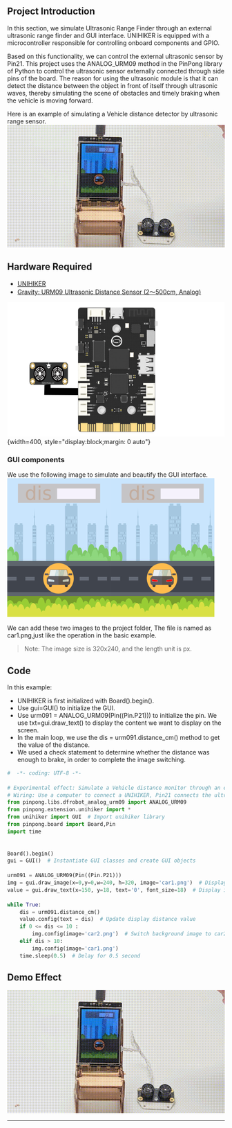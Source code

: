 ## **Project Introduction**
In this section, we simulate Ultrasonic Range Finder through an external ultrasonic range finder and GUI interface.
UNIHIKER is equipped with a microcontroller responsible for controlling onboard components and GPIO.   

Based on this functionality, we can control the external ultrasonic sensor by Pin21. This project uses the ANALOG_URM09 method in the PinPong library of Python to control the ultrasonic sensor externally connected through side pins of the board. The reason for using the ultrasonic module is that it can detect the distance between the object in front of itself through ultrasonic waves, thereby simulating the scene of obstacles and timely braking when the vehicle is moving forward.    

Here is an example of simulating a Vehicle distance detector by ultrasonic range sensor. 
![6-480P[00h00m00s-00h00m07s].gif](img/6_Ultrasonic_Range_Finder/1721282299424-a193df2c-ecbd-42c9-802b-350d334d2898.gif)


## **Hardware Required**

- [UNIHIKER](https://www.dfrobot.com/product-2691.html)
- [Gravity: URM09 Ultrasonic Distance Sensor (2～500cm, Analog)](https://www.dfrobot.com/product-1862.html)

![超声波.png](img/6_Ultrasonic_Range_Finder/1720429186802-f4c82209-f75e-4fad-a929-eb6fa7d8e52f.png){width=400, style="display:block;margin: 0 auto"}
### **GUI components**
We use the following image to simulate and beautify the GUI interface.
![car1.png](img/6_Ultrasonic_Range_Finder/1720407346180-06fb2c1c-cabd-4bdb-b147-a4472b8ece75.png)![car2.png](img/6_Ultrasonic_Range_Finder/1720407358814-ea3f46d8-7b07-4224-bd60-5d79f026d1e3.png)  

We can add these two images to the project folder, The file is named as car1.png,just like the operation in the basic example.
> Note: The image size is 320x240, and the length unit is px.

## **Code**
In this example:

- UNIHIKER is first initialized with Board().begin(). 
- Use gui=GUI() to initialize the  GUI. 
- Use urm091 = ANALOG_URM09(Pin((Pin.P21))) to initialize the pin. We use txt=gui.draw_text() to display the content we want to display on the screen. 
- In the main loop, we use the dis = urm091.distance_cm() method to get the value of the distance. 
- We used a check statement to determine whether the distance was enough to brake, in order to complete the image switching.
```python
#  -*- coding: UTF-8 -*-

# Experimental effect: Simulate a Vehicle distance monitor through an external ultrasonic sensor and GUI interface
# Wiring: Use a computer to connect a UNIHIKER, Pin21 connects the ultrasonic sensor
from pinpong.libs.dfrobot_analog_urm09 import ANALOG_URM09
from pinpong.extension.unihiker import *
from unihiker import GUI  # Import unihiker library
from pinpong.board import Board,Pin
import time


Board().begin()
gui = GUI()  # Instantiate GUI classes and create GUI objects

urm091 = ANALOG_URM09(Pin((Pin.P21)))
img = gui.draw_image(x=0,y=0,w=240, h=320, image='car1.png')  # Display initial background image as car1
value = gui.draw_text(x=150, y=18, text='0', font_size=18)  # Display initial distance value

while True:
    dis = urm091.distance_cm()
    value.config(text = dis)  # Update display distance value
    if 0 <= dis <= 10 :
        img.config(image='car2.png')  # Switch background image to car2
    elif dis > 10:
        img.config(image='car1.png')
    time.sleep(0.5)  # Delay for 0.5 second
```
## **Demo Effect**
![6-480P[00h00m00s-00h00m07s].gif](img/6_Ultrasonic_Range_Finder/1721282299424-a193df2c-ecbd-42c9-802b-350d334d2898.gif)


---
